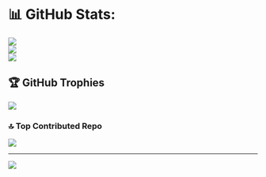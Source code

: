 # 📊 GitHub Stats:
![](https://github-readme-stats.vercel.app/api?username=talhaozbay&theme=dark&hide_border=false&include_all_commits=true&count_private=true&cache_seconds=1800)<br/>
![](https://github-readme-streak-stats.herokuapp.com/?user=talhaozbay&theme=dark&hide_border=false&cache_seconds=1800)<br/>
![](https://github-readme-stats.vercel.app/api/top-langs/?username=talhaozbay&theme=dark&hide_border=false&include_all_commits=true&count_private=true&layout=compact&cache_seconds=1800)

## 🏆 GitHub Trophies
![](https://github-profile-trophy.vercel.app/?username=talhaozbay&theme=monokai&no-frame=false&no-bg=true&margin-w=4&cache=1800)

### 🔝 Top Contributed Repo
![](https://github-contributor-stats.vercel.app/api?username=talhaozbay&limit=5&theme=material-palenight&combine_all_yearly_contributions=true&cache=1800)

---
[![](https://visitcount.itsvg.in/api?id=talhaozbay&icon=2&color=3)](https://visitcount.itsvg.in)
